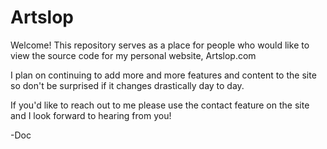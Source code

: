 # Artslop
Welcome! This repository serves as a place for people who would like to view the source code for my personal website, Artslop.com

I plan on continuing to add more and more features and content to the site so don't be surprised if it changes drastically day to day. 

If you'd like to reach out to me please use the contact feature on the site and I look forward to hearing from you!

-Doc
